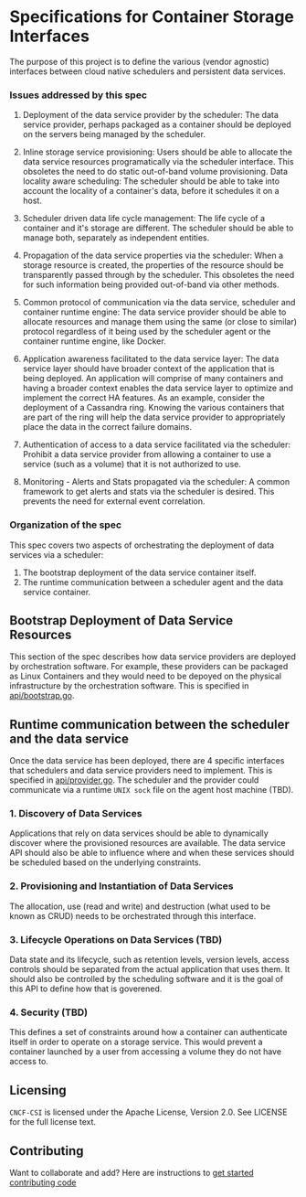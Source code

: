 # Specifications for Container Storage Interfaces

The purpose of this project is to define the various (vendor agnostic) interfaces between cloud native schedulers and persistent data services.

### Issues addressed by this spec

1. Deployment of the data service provider by the scheduler: The data service provider, perhaps packaged as a container should be deployed on the servers being managed by the scheduler.

2. Inline storage service provisioning: Users should be able to allocate the data service resources programatically via the scheduler interface. This obsoletes the need to do static out-of-band volume provisioning.
Data locality aware scheduling: The scheduler should be able to take into account the locality of a container's data, before it schedules it on a host.

3. Scheduler driven data life cycle management: The life cycle of a container and it's storage are different. The scheduler should be able to manage both, separately as independent entities.

4. Propagation of the data service properties via the scheduler: When a storage resource is created, the properties of the resource should be transparently passed through by the scheduler. This obsoletes the need for such information being provided out-of-band via other methods.

5. Common protocol of communication via the data service, scheduler and container runtime engine: The data service provider should be able to allocate resources and manage them using the same (or close to similar) protocol regardless of it being used by the scheduler agent or the container runtime engine, like Docker.

6. Application awareness facilitated to the data service layer: The data service layer should have broader context of the application that is being deployed. An application will comprise of many containers and having a broader context enables the data service layer to optimize and implement the correct HA features. As an example, consider the deployment of a Cassandra ring. Knowing the various containers that are part of the ring will help the data service provider to appropriately place the data in the correct failure domains.

7. Authentication of access to a data service facilitated via the scheduler: Prohibit a data service provider from allowing a container to use a service (such as a volume) that it is not authorized to use.

8. Monitoring - Alerts and Stats propagated via the scheduler: A common framework to get alerts and stats via the scheduler is desired. This prevents the need for external event correlation.

### Organization of the spec
This spec covers two aspects of orchestrating the deployment of data services via a scheduler:

1. The bootstrap deployment of the data service container itself.
2. The runtime communication between a scheduler agent and the data service container.

## Bootstrap Deployment of Data Service Resources
This section of the spec describes how data service providers are deployed by orchestration software.  For example, these providers can be packaged as Linux Containers and they would need to be depoyed on the physical infrastructure by the orchestration software.  This is specified in [api/bootstrap.go](api/bootstrap.go).

## Runtime communication between the scheduler and the data service
Once the data service has been deployed, there are 4 specific interfaces that schedulers and data service providers need to implement.  This is specified in [api/provider.go](api/provider.go).  The scheduler and the provider could communicate via a runtime `UNIX sock` file on the agent host machine (TBD).

### 1. Discovery of Data Services
Applications that rely on data services should be able to dynamically discover where the provisioned resources are available.  The data service API should also be able to influence where and when these services should be scheduled based on the underlying constraints.

### 2. Provisioning and Instantiation of Data Services
The allocation, use (read and write) and destruction (what used to be known as CRUD) needs to be orchestrated through this interface.

### 3. Lifecycle Operations on Data Services (TBD)
Data state and its lifecycle, such as retention levels, version levels, access controls should be separated from the actual application that uses them.  It should also be controlled by the scheduling software and it is the goal of this API to define how that is goverened.

### 4. Security (TBD)
This defines a set of constraints around how a container can authenticate itself in order to operate on a storage service.  This would prevent a container launched by a user from accessing a volume they do not have access to.  

## Licensing
`CNCF-CSI` is licensed under the Apache License, Version 2.0. See LICENSE for the full license text.

## Contributing
Want to collaborate and add? Here are instructions to [get started contributing code](contributing.md)
